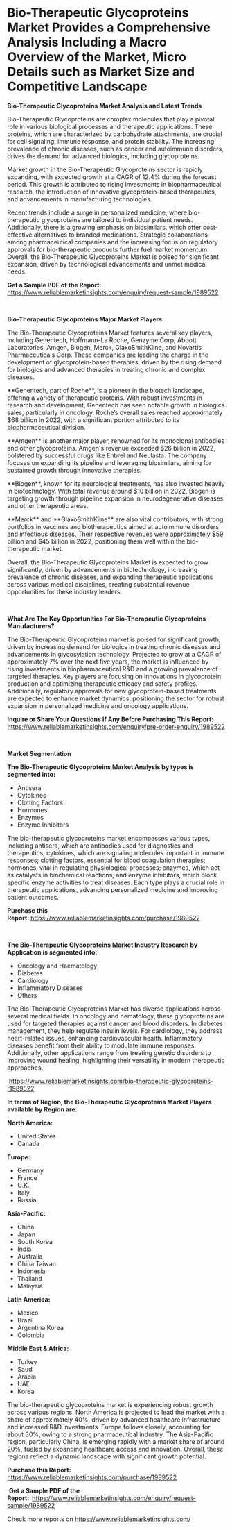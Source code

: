 <p><h1>Bio-Therapeutic Glycoproteins Market Provides a Comprehensive Analysis Including a Macro Overview of the Market, Micro Details such as Market Size and Competitive Landscape</h1></p><p><strong>Bio-Therapeutic Glycoproteins Market Analysis and Latest Trends</strong></p>
<p><p>Bio-Therapeutic Glycoproteins are complex molecules that play a pivotal role in various biological processes and therapeutic applications. These proteins, which are characterized by carbohydrate attachments, are crucial for cell signaling, immune response, and protein stability. The increasing prevalence of chronic diseases, such as cancer and autoimmune disorders, drives the demand for advanced biologics, including glycoproteins.</p><p>Market growth in the Bio-Therapeutic Glycoproteins sector is rapidly expanding, with expected growth at a CAGR of 12.4% during the forecast period. This growth is attributed to rising investments in biopharmaceutical research, the introduction of innovative glycoprotein-based therapeutics, and advancements in manufacturing technologies. </p><p>Recent trends include a surge in personalized medicine, where bio-therapeutic glycoproteins are tailored to individual patient needs. Additionally, there is a growing emphasis on biosimilars, which offer cost-effective alternatives to branded medications. Strategic collaborations among pharmaceutical companies and the increasing focus on regulatory approvals for bio-therapeutic products further fuel market momentum. Overall, the Bio-Therapeutic Glycoproteins Market is poised for significant expansion, driven by technological advancements and unmet medical needs.</p></p>
<p><strong>Get a Sample PDF of the Report:&nbsp;</strong> <a href="https://www.reliablemarketinsights.com/enquiry/request-sample/1989522?utm_campaign=2888&utm_medium=2&utm_source=Github&utm_content=ia&utm_term=09032025&utm_id=bio-therapeutic-glycoproteins">https://www.reliablemarketinsights.com/enquiry/request-sample/1989522</a></p>
<p>&nbsp;</p>
<p><strong>Bio-Therapeutic Glycoproteins Major Market Players</strong></p>
<p><p>The Bio-Therapeutic Glycoproteins Market features several key players, including Genentech, Hoffmann-La Roche, Genzyme Corp, Abbott Laboratories, Amgen, Biogen, Merck, GlaxoSmithKline, and Novartis Pharmaceuticals Corp. These companies are leading the charge in the development of glycoprotein-based therapies, driven by the rising demand for biologics and advanced therapies in treating chronic and complex diseases.</p><p>**Genentech, part of Roche**, is a pioneer in the biotech landscape, offering a variety of therapeutic proteins. With robust investments in research and development, Genentech has seen notable growth in biologics sales, particularly in oncology. Roche’s overall sales reached approximately $68 billion in 2022, with a significant portion attributed to its biopharmaceutical division.</p><p>**Amgen** is another major player, renowned for its monoclonal antibodies and other glycoproteins. Amgen's revenue exceeded $26 billion in 2022, bolstered by successful drugs like Enbrel and Neulasta. The company focuses on expanding its pipeline and leveraging biosimilars, aiming for sustained growth through innovative therapies.</p><p>**Biogen**, known for its neurological treatments, has also invested heavily in biotechnology. With total revenue around $10 billion in 2022, Biogen is targeting growth through pipeline expansion in neurodegenerative diseases and other therapeutic areas.</p><p>**Merck** and **GlaxoSmithKline** are also vital contributors, with strong portfolios in vaccines and biotherapeutics aimed at autoimmune disorders and infectious diseases. Their respective revenues were approximately $59 billion and $45 billion in 2022, positioning them well within the bio-therapeutic market.</p><p>Overall, the Bio-Therapeutic Glycoproteins Market is expected to grow significantly, driven by advancements in biotechnology, increasing prevalence of chronic diseases, and expanding therapeutic applications across various medical disciplines, creating substantial revenue opportunities for these industry leaders.</p></p>
<p>&nbsp;</p>
<p><strong>What Are The Key Opportunities For Bio-Therapeutic Glycoproteins Manufacturers?</strong></p>
<p><p>The Bio-Therapeutic Glycoproteins market is poised for significant growth, driven by increasing demand for biologics in treating chronic diseases and advancements in glycosylation technology. Projected to grow at a CAGR of approximately 7% over the next five years, the market is influenced by rising investments in biopharmaceutical R&D and a growing prevalence of targeted therapies. Key players are focusing on innovations in glycoprotein production and optimizing therapeutic efficacy and safety profiles. Additionally, regulatory approvals for new glycoprotein-based treatments are expected to enhance market dynamics, positioning the sector for robust expansion in personalized medicine and oncology applications.</p></p>
<p><strong>Inquire or Share Your Questions If Any Before Purchasing This Report:</strong> <a href="https://www.reliablemarketinsights.com/enquiry/pre-order-enquiry/1989522?utm_campaign=2888&utm_medium=2&utm_source=Github&utm_content=ia&utm_term=09032025&utm_id=bio-therapeutic-glycoproteins">https://www.reliablemarketinsights.com/enquiry/pre-order-enquiry/1989522</a></p>
<p>&nbsp;</p>
<p><strong>Market Segmentation</strong></p>
<p><strong>The Bio-Therapeutic Glycoproteins Market Analysis by types is segmented into:</strong></p>
<p><ul><li>Antisera</li><li>Cytokines</li><li>Clotting Factors</li><li>Hormones</li><li>Enzymes</li><li>Enzyme Inhibitors</li></ul></p>
<p><p>The bio-therapeutic glycoproteins market encompasses various types, including antisera, which are antibodies used for diagnostics and therapeutics; cytokines, which are signaling molecules important in immune responses; clotting factors, essential for blood coagulation therapies; hormones, vital in regulating physiological processes; enzymes, which act as catalysts in biochemical reactions; and enzyme inhibitors, which block specific enzyme activities to treat diseases. Each type plays a crucial role in therapeutic applications, advancing personalized medicine and improving patient outcomes.</p></p>
<p><strong>Purchase this Report:&nbsp;</strong><a href="https://www.reliablemarketinsights.com/purchase/1989522?utm_campaign=2888&utm_medium=2&utm_source=Github&utm_content=ia&utm_term=09032025&utm_id=bio-therapeutic-glycoproteins">https://www.reliablemarketinsights.com/purchase/1989522</a></p>
<p>&nbsp;</p>
<p><strong>The Bio-Therapeutic Glycoproteins Market Industry Research by Application is segmented into:</strong></p>
<p><ul><li>Oncology and Haematology</li><li>Diabetes</li><li>Cardiology</li><li>Inflammatory Diseases</li><li>Others</li></ul></p>
<p><p>The Bio-Therapeutic Glycoproteins Market has diverse applications across several medical fields. In oncology and hematology, these glycoproteins are used for targeted therapies against cancer and blood disorders. In diabetes management, they help regulate insulin levels. For cardiology, they address heart-related issues, enhancing cardiovascular health. Inflammatory diseases benefit from their ability to modulate immune responses. Additionally, other applications range from treating genetic disorders to improving wound healing, highlighting their versatility in modern therapeutic approaches.</p></p>
<p><a href="https://www.reliablemarketinsights.com/bio-therapeutic-glycoproteins-r1989522?utm_campaign=2888&utm_medium=2&utm_source=Github&utm_content=ia&utm_term=09032025&utm_id=bio-therapeutic-glycoproteins">&nbsp;https://www.reliablemarketinsights.com/bio-therapeutic-glycoproteins-r1989522</a></p>
<p><strong>In terms of Region, the Bio-Therapeutic Glycoproteins Market Players available by Region are:</strong></p>
<p>
    <p> <strong> North America: </strong>
        <ul>
            <li>United States</li>
            <li>Canada</li>
        </ul>
        </p> 
    <p> <strong> Europe: </strong>
        <ul>
            <li>Germany</li>
            <li>France</li>
            <li>U.K.</li>
            <li>Italy</li>
            <li>Russia</li>
        </ul>
        </p> 
    <p> <strong> Asia-Pacific: </strong>
        <ul>
            <li>China</li>
            <li>Japan</li>
            <li>South Korea</li>
            <li>India</li>
            <li>Australia</li>
            <li>China Taiwan</li>
            <li>Indonesia</li>
            <li>Thailand</li>
            <li>Malaysia</li>
        </ul>
        </p> 
    <p> <strong> Latin America: </strong>
        <ul>
            <li>Mexico</li>
            <li>Brazil</li>
            <li>Argentina Korea</li>
            <li>Colombia</li>
        </ul>
        </p> 
    <p> <strong> Middle East & Africa: </strong>
        <ul>
            <li>Turkey</li>
            <li>Saudi</li>
            <li>Arabia</li>
            <li>UAE</li>
            <li>Korea</li>
        </ul>
    </p>
    </p>
<p><p>The bio-therapeutic glycoproteins market is experiencing robust growth across various regions. North America is projected to lead the market with a share of approximately 40%, driven by advanced healthcare infrastructure and increased R&D investments. Europe follows closely, accounting for about 30%, owing to a strong pharmaceutical industry. The Asia-Pacific region, particularly China, is emerging rapidly with a market share of around 20%, fueled by expanding healthcare access and innovation. Overall, these regions reflect a dynamic landscape with significant growth potential.</p></p>
<p><strong>Purchase this Report: </strong><a href="https://www.reliablemarketinsights.com/purchase/1989522?utm_campaign=2888&utm_medium=2&utm_source=Github&utm_content=ia&utm_term=09032025&utm_id=bio-therapeutic-glycoproteins">https://www.reliablemarketinsights.com/purchase/1989522</a></p>
<p>&nbsp;<strong>Get a Sample PDF of the Report:&nbsp;&nbsp;</strong><a href="https://www.reliablemarketinsights.com/enquiry/request-sample/1989522?utm_campaign=2888&utm_medium=2&utm_source=Github&utm_content=ia&utm_term=09032025&utm_id=bio-therapeutic-glycoproteins">https://www.reliablemarketinsights.com/enquiry/request-sample/1989522</a></p>
<p><strong></strong></p>
<p>Check more reports on <a href="https://www.reliablemarketinsights.com/?utm_campaign=2888&utm_medium=2&utm_source=Github&utm_content=ia&utm_term=09032025&utm_id=bio-therapeutic-glycoproteins">https://www.reliablemarketinsights.com/</a></p>
